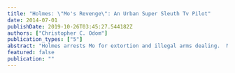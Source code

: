 ```yaml
---
title: "Holmes: \"Mo's Revenge\": An Urban Super Sleuth Tv Pilot"
date: 2014-07-01
publishDate: 2019-10-26T03:45:27.544182Z
authors: ["Christopher C. Odom"]
publication_types: ["5"]
abstract: "Holmes arrests Mo for extortion and illegal arms dealing.  Mo pledges an oath of revenge.  Mo walks free on a technicality when Mo's lawyers draw ties to Holmes and a crime boss.  Holmes resigns from the force.  Flash forward 3 years later.  Independence Day weekend.  Mo now has the most powerful crime syndicate in Detroit.  He's Mo, ergo \"Mo-Town.\"  Mo is promoting a huge Independence Day Celebration and \"MoTown Review\" on the waterfront.  All of the heads of the other crime syndicates will be there.  The crime bosses believe that Mo's Independence Day Celebration is to give them their independence.  Unbeknownst to them, Mo's Independence Day Celebration is to celebrate his independence from them.  At the end of the Motown Review, when all the fireworks go off, a small nuclear bomb will blow up all of Mo's enemies at one time as well as thousands of innocent bystanders--Mo's Independence Day Massacre."
featured: false
publication: ""
---
```


